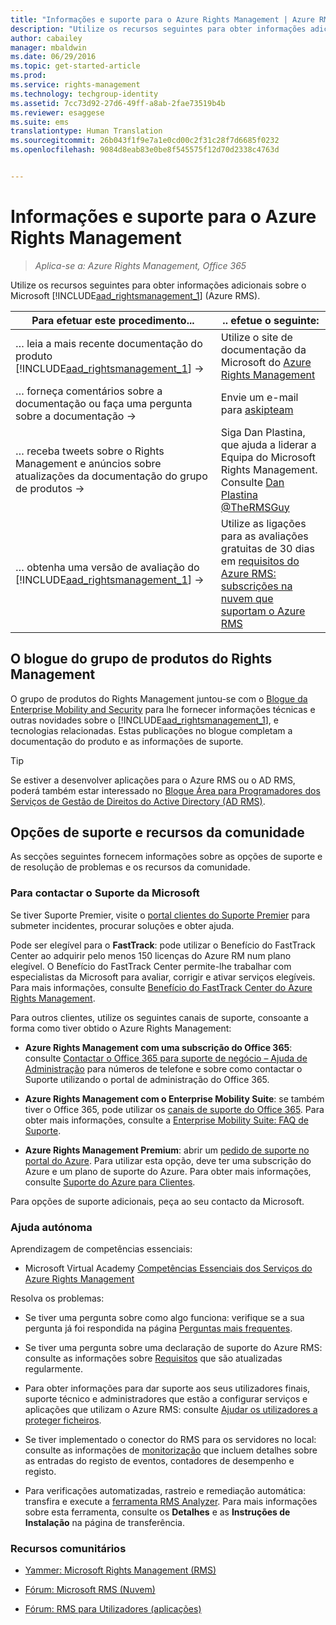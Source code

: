 ```yaml
---
title: "Informações e suporte para o Azure Rights Management | Azure RMS"
description: "Utilize os recursos seguintes para obter informações adicionais sobre o Microsoft Azure RMS."
author: cabailey
manager: mbaldwin
ms.date: 06/29/2016
ms.topic: get-started-article
ms.prod: 
ms.service: rights-management
ms.technology: techgroup-identity
ms.assetid: 7cc73d92-27d6-49ff-a8ab-2fae73519b4b
ms.reviewer: esaggese
ms.suite: ems
translationtype: Human Translation
ms.sourcegitcommit: 26b043f1f9e7a1e0cd00c2f31c28f7d6685f0232
ms.openlocfilehash: 9084d8eab83e0be8f545575f12d70d2338c4763d


---
```


# Informações e suporte para o Azure Rights Management

>*Aplica-se a: Azure Rights Management, Office 365*

Utilize os recursos seguintes para obter informações adicionais sobre o Microsoft [!INCLUDE[aad_rightsmanagement_1](../includes/aad_rightsmanagement_1_md.md)] (Azure RMS).

|Para efetuar este procedimento...|.. efetue o seguinte:|
|----------------|---------------|
|… leia a mais recente documentação do produto [!INCLUDE[aad_rightsmanagement_1](../includes/aad_rightsmanagement_1_md.md)] →|Utilize o site de documentação da Microsoft do [Azure Rights Management](../understand-explore/azure-rights-management.md)|
|… forneça comentários sobre a documentação ou faça uma pergunta sobre a documentação →|Envie um e-mail para [askipteam](mailto:%20askipteam@microsoft.com?subject=Documentation%20feedback)|
|… receba tweets sobre o Rights Management e anúncios sobre atualizações da documentação do grupo de produtos →|Siga Dan Plastina, que ajuda a liderar a Equipa do Microsoft Rights Management. Consulte [Dan Plastina @TheRMSGuy](https://twitter.com/TheRMSGuy)|
|… obtenha uma versão de avaliação do [!INCLUDE[aad_rightsmanagement_1](../includes/aad_rightsmanagement_1_md.md)] →|Utilize as ligações para as avaliações gratuitas de 30 dias em [requisitos do Azure RMS: subscrições na nuvem que suportam o Azure RMS](requirements-subscriptions.md)|


## O blogue do grupo de produtos do Rights Management
O grupo de produtos do Rights Management juntou-se com o [Blogue da Enterprise Mobility and Security](https://blogs.technet.microsoft.com/enterprisemobility/?product=azure-rights-management-services) para lhe fornecer informações técnicas e outras novidades sobre o [!INCLUDE[aad_rightsmanagement_1](../includes/aad_rightsmanagement_1_md.md)], e tecnologias relacionadas. Estas publicações no blogue completam a documentação do produto e as informações de suporte.

> [!TIP]
> Se estiver a desenvolver aplicações para o Azure RMS ou o AD RMS, poderá também estar interessado no [Blogue Área para Programadores dos Serviços de Gestão de Direitos do Active Directory (AD RMS)](https://blogs.msdn.microsoft.com/rms/).

## Opções de suporte e recursos da comunidade
As secções seguintes fornecem informações sobre as opções de suporte e de resolução de problemas e os recursos da comunidade.

### Para contactar o Suporte da Microsoft

Se tiver Suporte Premier, visite o [portal clientes do Suporte Premier](https://premier.microsoft.com/) para submeter incidentes, procurar soluções e obter ajuda.

Pode ser elegível para o **FastTrack**: pode utilizar o Benefício do FastTrack Center ao adquirir pelo menos 150 licenças do Azure RM num plano elegível. O Benefício do FastTrack Center permite-lhe trabalhar com especialistas da Microsoft para avaliar, corrigir e ativar serviços elegíveis. Para mais informações, consulte [Benefício do FastTrack Center do Azure Rights Management](https://technet.microsoft.com/library/mt607025.aspx).

Para outros clientes, utilize os seguintes canais de suporte, consoante a forma como tiver obtido o Azure Rights Management:

- **Azure Rights Management com uma subscrição do Office 365**: consulte [Contactar o Office 365 para suporte de negócio – Ajuda de Administração](https://support.office.com/article/Contact-Office-365-for-business-support-Admin-Help-32a17ca7-6fa0-4870-8a8d-e25ba4ccfd4b) para números de telefone e sobre como contactar o Suporte utilizando o portal de administração do Office 365. 

- **Azure Rights Management com o Enterprise Mobility Suite**: se também tiver o Office 365, pode utilizar os [canais de suporte do Office 365](https://support.office.com/article/Contact-Office-365-for-business-support-Admin-Help-32a17ca7-6fa0-4870-8a8d-e25ba4ccfd4b).  Para obter mais informações, consulte a [Enterprise Mobility Suite: FAQ de Suporte](https://technet.microsoft.com/dn932057.aspx).

- **Azure Rights Management Premium**: abrir um [pedido de suporte no portal do Azure](https://portal.azure.com/#blade/Microsoft_Azure_Support/HelpAndSupportBlade). Para utilizar esta opção, deve ter uma subscrição do Azure e um plano de suporte do Azure. Para obter mais informações, consulte [Suporte do Azure para Clientes](https://azure.microsoft.com/support/plans/). 

Para opções de suporte adicionais, peça ao seu contacto da Microsoft. 

### Ajuda autónoma

Aprendizagem de competências essenciais:

- Microsoft Virtual Academy [Competências Essenciais dos Serviços do Azure Rights Management](https://mva.microsoft.com/en-us/training-courses/azure-rights-management-services-core-skills-10500?l=QLoxMwuCB_1805094681)

Resolva os problemas:

- Se tiver uma pergunta sobre como algo funciona: verifique se a sua pergunta já foi respondida na página [Perguntas mais frequentes](faqs.md).

- Se tiver uma pergunta sobre uma declaração de suporte do Azure RMS: consulte as informações sobre [Requisitos](requirements-azure-rms.md) que são atualizadas regularmente.

- Para obter informações para dar suporte aos seus utilizadores finais, suporte técnico e administradores que estão a configurar serviços e aplicações que utilizam o Azure RMS: consulte [Ajudar os utilizadores a proteger ficheiros](../deploy-use/help-users.md).

- Se tiver implementado o conector do RMS para os servidores no local: consulte as informações de [monitorização](../deploy-use/monitor-rms-connector.md) que incluem detalhes sobre as entradas do registo de eventos, contadores de desempenho e registo.

- Para verificações automatizadas, rastreio e remediação automática: transfira e execute a [ferramenta RMS Analyzer](http://www.microsoft.com/en-us/download/details.aspx?id=46437). Para mais informações sobre esta ferramenta, consulte os **Detalhes** e as **Instruções de Instalação** na página de transferência. 

### Recursos comunitários

-   [Yammer: Microsoft Rights Management (RMS)](http://www.yammer.com/AskIPTeam)

-   [Fórum: Microsoft RMS (Nuvem)](https://social.technet.microsoft.com/Forums/en-US/home?forum=rmscloud)

-   [Fórum: RMS para Utilizadores (aplicações)](https://social.technet.microsoft.com/Forums/en-US/home?forum=rmsapps)




<!--HONumber=Aug16_HO4-->


